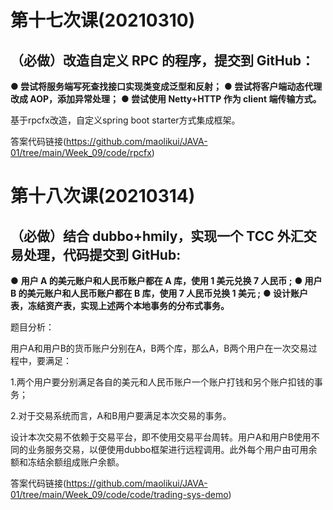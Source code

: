 # 第十七次课(20210310)

## （必做）改造自定义 RPC 的程序，提交到 GitHub：

**● 尝试将服务端写死查找接口实现类变成泛型和反射；**
**● 尝试将客户端动态代理改成 AOP，添加异常处理；**
**● 尝试使用 Netty+HTTP 作为 client 端传输方式。**

基于rpcfx改造，自定义spring boot starter方式集成框架。

答案代码链接(https://github.com/maolikui/JAVA-01/tree/main/Week_09/code/rpcfx)

# 第十八次课(20210314)

## （必做）结合 dubbo+hmily，实现一个 TCC 外汇交易处理，代码提交到 GitHub:

● **用户 A 的美元账户和人民币账户都在 A 库，使用 1 美元兑换 7 人民币 ;**
**● 用户 B 的美元账户和人民币账户都在 B 库，使用 7 人民币兑换 1 美元 ;**
**● 设计账户表，冻结资产表，实现上述两个本地事务的分布式事务。**

题目分析：

用户A和用户B的货币账户分别在A，B两个库，那么A，B两个用户在一次交易过程中，要满足：

1.两个用户要分别满足各自的美元和人民币账户一个账户打钱和另个账户扣钱的事务；

2.对于交易系统而言，A和B用户要满足本次交易的事务。

设计本次交易不依赖于交易平台，即不使用交易平台周转。用户A和用户B使用不同的业务服务交易，以便使用dubbo框架进行远程调用。此外每个用户由可用余额和冻结余额组成账户余额。

答案代码链接(https://github.com/maolikui/JAVA-01/tree/main/Week_09/code/code/trading-sys-demo)
